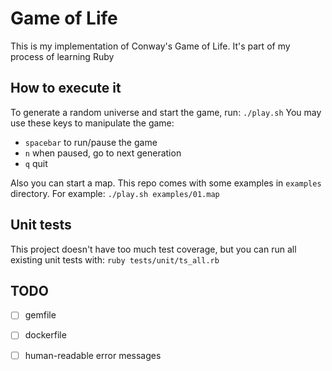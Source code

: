# Game of Life

This is my implementation of Conway's Game of Life.
It's part of my process of learning Ruby

## How to execute it

To generate a random universe and start the game, run: `./play.sh`
You may use these keys to manipulate the game:

 - `spacebar` to run/pause the game
 - `n` when paused, go to next generation
 - `q` quit

Also you can start a map. This repo comes with some examples in `examples` directory.
For example: `./play.sh examples/01.map`

## Unit tests

This project doesn't have too much test coverage, but you can run all existing unit tests with: `ruby tests/unit/ts_all.rb`

## TODO
 - [ ] gemfile
 - [ ] dockerfile
 - [ ] human-readable error messages

